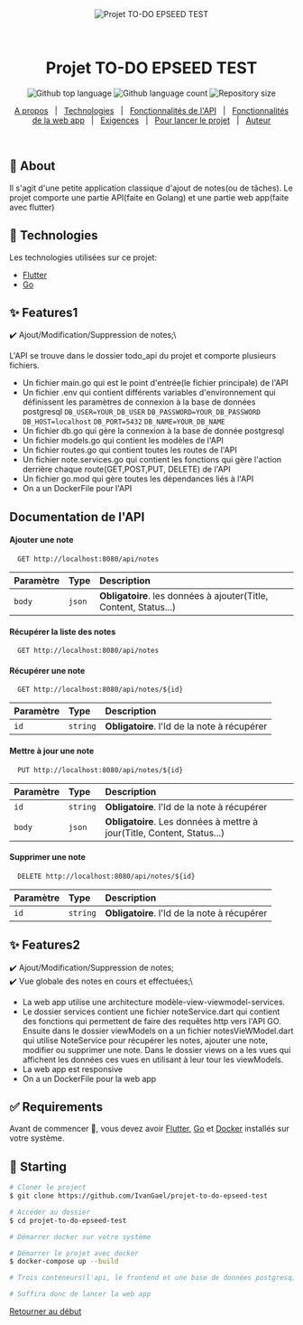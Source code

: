 <div align="center" id="top"> 
  <img src="./.github/app.gif" alt="Projet TO-DO EPSEED TEST" />

  &#xa0;

  <!-- <a href="https://projettodo{epseedtest}.netlify.app">Demo</a> -->
</div>

<h1 align="center">Projet TO-DO EPSEED TEST</h1>

<p align="center">
  <img alt="Github top language" src="https://img.shields.io/github/languages/top/IvanGael/projet-to-do-epseed-test?color=56BEB8">

  <img alt="Github language count" src="https://img.shields.io/github/languages/count/IvanGael/projet-to-do-epseed-test?color=56BEB8">

  <img alt="Repository size" src="https://img.shields.io/github/repo-size/IvanGael/projet-to-do-epseed-test?color=56BEB8">


</p>


<p align="center">
  <a href="#dart-about">A propos</a> &#xa0; | &#xa0; 
  <a href="#rocket-technologies">Technologies</a> &#xa0; | &#xa0;
  <a href="#sparkles-features1">Fonctionnalités de l'API</a> &#xa0; | &#xa0;
  <a href="#sparkles-features2">Fonctionnalités de la web app</a> &#xa0; | &#xa0;
  <a href="#white_check_mark-requirements">Exigences</a> &#xa0; | &#xa0;
  <a href="#checkered_flag-starting">Pour lancer le projet</a> &#xa0; | &#xa0;
  <a href="https://github.com/IvanGael" target="_blank">Auteur</a>
</p>

<br>

## :dart: About ##

Il s'agit d'une petite application classique d'ajout de notes(ou de tâches). Le projet comporte une partie API(faite en Golang) et une partie web app(faite avec flutter)



## :rocket: Technologies ##

Les technologies utilisées sur ce projet:

- [Flutter](https://flutter.dev/)
- [Go](https://go.dev/)

## :sparkles: Features1 ##

:heavy_check_mark: Ajout/Modification/Suppression de notes;\

L'API se trouve dans le dossier todo_api du projet et comporte plusieurs fichiers.

- Un fichier main.go qui est le point d'entrée(le fichier principale) de l'API
- Un fichier .env qui contient différents variables d'environnement qui définissent les paramètres de connexion à la base de données postgresql `DB_USER=YOUR_DB_USER` `DB_PASSWORD=YOUR_DB_PASSWORD` `DB_HOST=localhost` `DB_PORT=5432` `DB_NAME=YOUR_DB_NAME`
- Un fichier db.go qui gère la connexion à la base de donnée postgresql
- Un fichier models.go qui contient les modèles de l'API
- Un fichier routes.go qui contient toutes les routes de l'API
- Un fichier note.services.go qui contient les fonctions qui gère l'action derrière chaque route(GET,POST,PUT, DELETE) de l'API
- Un fichier go.mod qui gère toutes les dépendances liés à l'API
- On a un DockerFile pour l'API

## Documentation de l'API 


#### Ajouter une note

```http
  GET http://localhost:8080/api/notes
```

| Paramètre | Type     | Description                       |
| :-------- | :------- | :-------------------------------- |
| `body`      | `json` | **Obligatoire**. les données à ajouter(Title, Content, Status...) |

#### Récupérer la liste des notes

```http
  GET http://localhost:8080/api/notes
```


#### Récupérer une note

```http
  GET http://localhost:8080/api/notes/${id}
```

| Paramètre | Type     | Description                       |
| :-------- | :------- | :-------------------------------- |
| `id`      | `string` | **Obligatoire**. l'Id de la note à récupérer |


#### Mettre à jour une note

```http
  PUT http://localhost:8080/api/notes/${id}
```

| Paramètre | Type     | Description                       |
| :-------- | :------- | :-------------------------------- |
| `id`      | `string` | **Obligatoire**. l'Id de la note à récupérer |
| `body`      | `json` | **Obligatoire**. Les données à mettre à jour(Title, Content, Status...) |



#### Supprimer une note

```http
  DELETE http://localhost:8080/api/notes/${id}
```

| Paramètre | Type     | Description                       |
| :-------- | :------- | :-------------------------------- |
| `id`      | `string` | **Obligatoire**. l'Id de la note à récupérer |


## :sparkles: Features2 ##

:heavy_check_mark: Ajout/Modification/Suppression de notes;\
:heavy_check_mark: Vue globale des notes en cours et effectuées;\

- La web app utilise une architecture modèle-view-viewmodel-services.
- Le dossier services contient une fichier noteService.dart qui contient des fonctions qui permettent de faire des requêtes http vers l'API GO. Ensuite dans le dossier viewModels on a un fichier notesVieWModel.dart qui utilise NoteService pour récupérer les notes, ajouter une note, modifier ou supprimer une note. Dans le dossier views on a les vues qui affichent les données ces vues en utilisant à leur tour les viewModels.
- La web app est responsive
- On a un DockerFile pour la web app


## :white_check_mark: Requirements ##

Avant de commencer :checkered_flag:, vous devez avoir [Flutter](https://flutter.dev/), [Go](https://go.dev/) et [Docker](https://www.docker.com/) installés sur votre système.

## :checkered_flag: Starting ##

```bash
# Cloner le project
$ git clone https://github.com/IvanGael/projet-to-do-epseed-test

# Accéder au dossier
$ cd projet-to-do-epseed-test

# Démarrer docker sur votre système

# Démarrer le projet avec docker
$ docker-compose up --build

# Trois conteneurs(l'api, le frontend et une base de données postgresq) seront crées

# Suffira donc de lancer la web app
```


<a href="#top">Retourner au début</a>
